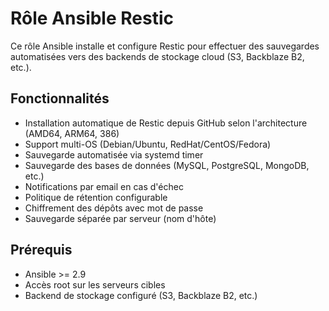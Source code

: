 # Rôle Ansible Restic

Ce rôle Ansible installe et configure Restic pour effectuer des sauvegardes automatisées vers des backends de stockage cloud (S3, Backblaze B2, etc.).

## Fonctionnalités

- Installation automatique de Restic depuis GitHub selon l'architecture (AMD64, ARM64, 386)
- Support multi-OS (Debian/Ubuntu, RedHat/CentOS/Fedora)
- Sauvegarde automatisée via systemd timer
- Sauvegarde des bases de données (MySQL, PostgreSQL, MongoDB, etc.)
- Notifications par email en cas d'échec
- Politique de rétention configurable
- Chiffrement des dépôts avec mot de passe
- Sauvegarde séparée par serveur (nom d'hôte)

## Prérequis

- Ansible >= 2.9
- Accès root sur les serveurs cibles
- Backend de stockage configuré (S3, Backblaze B2, etc.)
